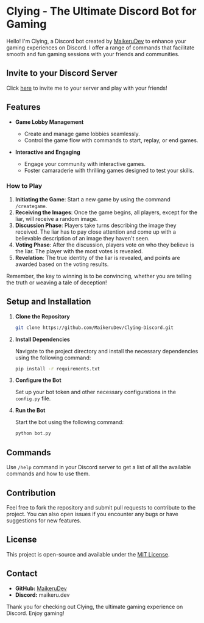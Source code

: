 # Clying - The Ultimate Discord Bot for Gaming

Hello! I'm Clying, a Discord bot created by [MaikeruDev](https://github.com/MaikeruDev) to enhance your gaming experiences on Discord. I offer a range of commands that facilitate smooth and fun gaming sessions with your friends and communities. 

## Invite to your Discord Server

Click [here](https://discord.com/api/oauth2/authorize?client_id=1151068827686285312&permissions=8&scope=applications.commands%20bot) to invite me to your server and play with your friends!

## Features

- **Game Lobby Management**
  - Create and manage game lobbies seamlessly.
  - Control the game flow with commands to start, replay, or end games.

- **Interactive and Engaging**
  - Engage your community with interactive games.
  - Foster camaraderie with thrilling games designed to test your skills.

### How to Play

1. **Initiating the Game**: Start a new game by using the command `/creategame`.
2. **Receiving the Images**: Once the game begins, all players, except for the liar, will receive a random image.
3. **Discussion Phase**: Players take turns describing the image they received. The liar has to pay close attention and come up with a believable description of an image they haven't seen.
4. **Voting Phase**: After the discussion, players vote on who they believe is the liar. The player with the most votes is revealed.
5. **Revelation**: The true identity of the liar is revealed, and points are awarded based on the voting results. 

Remember, the key to winning is to be convincing, whether you are telling the truth or weaving a tale of deception!

## Setup and Installation

1. **Clone the Repository**
   
   ```sh
   git clone https://github.com/MaikeruDev/Clying-Discord.git
   ```

2. **Install Dependencies**
   
   Navigate to the project directory and install the necessary dependencies using the following command:

   ```sh
   pip install -r requirements.txt
   ```

3. **Configure the Bot**
   
   Set up your bot token and other necessary configurations in the `config.py` file.

4. **Run the Bot**

   Start the bot using the following command:

   ```sh
   python bot.py
   ```

## Commands

Use `/help` command in your Discord server to get a list of all the available commands and how to use them.

## Contribution

Feel free to fork the repository and submit pull requests to contribute to the project. You can also open issues if you encounter any bugs or have suggestions for new features.

## License

This project is open-source and available under the [MIT License](LICENSE).

## Contact

- **GitHub:** [MaikeruDev](https://github.com/MaikeruDev)
- **Discord:** maikeru.dev

Thank you for checking out Clying, the ultimate gaming experience on Discord. Enjoy gaming!